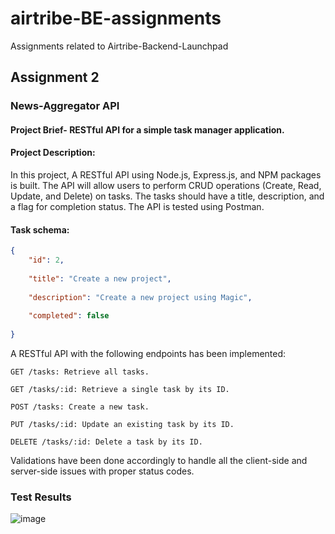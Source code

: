# airtribe-BE-assignments
Assignments related to Airtribe-Backend-Launchpad
## Assignment 2
### News-Aggregator API

#### Project Brief- RESTful API for a simple task manager application.

#### Project Description:

In this project, A RESTful API using Node.js, Express.js, and NPM packages is built. The API will allow users to perform CRUD operations (Create, Read, Update, and Delete) on tasks. The tasks should have a title, description, and a flag for completion status. The API is tested using Postman.

#### Task schema:
```json
{    
    "id": 2, 
    
    "title": "Create a new project", 
  
    "description": "Create a new project using Magic", 
  
    "completed": false 
  
}
```

A RESTful API with the following endpoints has been implemented:

```
GET /tasks: Retrieve all tasks.

GET /tasks/:id: Retrieve a single task by its ID.

POST /tasks: Create a new task.

PUT /tasks/:id: Update an existing task by its ID.

DELETE /tasks/:id: Delete a task by its ID.

``` 
Validations have been done accordingly to handle all the client-side and server-side issues with proper status codes.

### Test Results
![image](https://github.com/Narsapuram-Mamatha/airtribe-BE-assignments/assets/149604307/a277c1cf-2910-49af-a4ec-69951b215f54)
